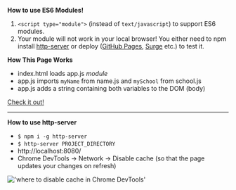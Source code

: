 **How to use ES6 Modules!**

1. `<script type="module">` (instead of `text/javascript`) to support ES6 modules.
2. Your module will not work in your local browser! You either need to npm install [http-server](https://www.npmjs.com/package/http-server) or deploy ([GitHub Pages](https://pages.github.com), [Surge](https://surge.sh) etc.) to test it.

**How This Page Works**

* index.html loads app.js *module*
* app.js imports `myName` from name.js and `mySchool` from school.js
* app.js adds a string containing both variables to the DOM (body)

[Check it out!](https://jballin.github.io/toy_problems/es6-modules/)

---

**How to use http-server**
* `$ npm i -g http-server`
* `$ http-server PROJECT_DIRECTORY`
* http://localhost:8080/
* Chrome DevTools → Network → Disable cache (so that the page updates your changes on refresh)

!['where to disable cache in Chrome DevTools'](https://i.stack.imgur.com/Grwsc.png)
